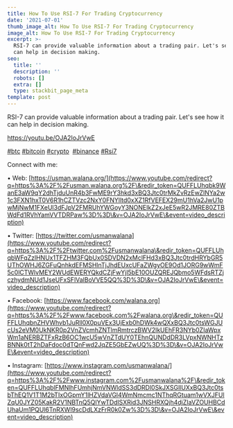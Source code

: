 ```yaml
---
title: How To Use RSI-7 For Trading Cryptocurrency
date: '2021-07-01'
thumb_image_alt: How To Use RSI-7 For Trading Cryptocurrency
image_alt: How To Use RSI-7 For Trading Cryptocurrency
excerpt: >-
  RSI-7 can provide valuable information about a trading pair. Let's see how it
  can help in decision making.
seo:
  title: ''
  description: ''
  robots: []
  extra: []
  type: stackbit_page_meta
template: post
---
```

RSI-7 can provide valuable information about a trading pair. Let's see how it can help in decision making.

<https://youtu.be/OJA2IoJrVwE>

[#btc](https://www.youtube.com/hashtag/btc) [#bitcoin](https://www.youtube.com/hashtag/bitcoin) [#crypto](https://www.youtube.com/hashtag/crypto)  [#binance](https://www.youtube.com/hashtag/binance) [#Rsi7](https://www.youtube.com/hashtag/rsi7)

Connect with me: 

• Web: [https://usman.walana.org/](https://www.youtube.com/redirect?q=https%3A%2F%2Fusman.walana.org%2F\&redir_token=QUFFLUhqbk9WanE3aW9qY2dhTjduUnR4b3FwME9rY3hkd3xBQ3Jtc0trMkZvRzEwZlNYa2w1c3FXN1hxT0V6R1hCZTVzc2NxY0FNYlltd0xXZ1RfVEFEX29mU1hVa2JwU1pwMjNwM1FXeUl3dFJpV2FMRUhYWGoyY3NONElkZ2xJeE5wR2JMRE80ZTBWdFd1RVhYamVVTDRPaw%3D%3D\&v=OJA2IoJrVwE\&event=video_description)

• Twitter: [https://twitter.com/usmanwalana](https://www.youtube.com/redirect?q=https%3A%2F%2Ftwitter.com%2Fusmanwalana\&redir_token=QUFFLUhqbWFqZzlHNUx1TFZHM3FQbUx0SDVDN2xMclFHd3xBQ3Jtc0trdHRYbGR5UThOWHJ6ZGFuQnhkdEFMSHlnTjJhdEUxcUFaZWgyOE9Od1JORG9wWmF5c0lCTWlvMEY2WUdEWERYQkdCZjFwYjl5bE10OUZQREJQbmo5WFdsRTZjczhydmNUd1JseUFxSFlValBoVVE5QQ%3D%3D\&v=OJA2IoJrVwE\&event=video_description)

• Facebook: [https://www.facebook.com/walana.org](https://www.youtube.com/redirect?q=https%3A%2F%2Fwww.facebook.com%2Fwalana.org\&redir_token=QUFFLUhqbnZHVWhvb1JuRll0X0puVEx3UjExb0hDWk4wQXxBQ3Jtc0tsWGJUcUs2eVM0UkNKR0p2VnZVcmhZNTlmRmtrczBWV2lkUEhFR3NYb0ZIaWpxWm1aNERBZTFxRzB6OC1wcU5wVnZTdUY0TEhnQUNDdDR3LVpxNWNHTzBNNk0tT2hDaFdoc0dTQnFwd2JqZE5GbEZwUQ%3D%3D\&v=OJA2IoJrVwE\&event=video_description)

• Instagram: [https://www.instagram.com/usmanwalana/](https://www.youtube.com/redirect?q=https%3A%2F%2Fwww.instagram.com%2Fusmanwalana%2F\&redir_token=QUFFLUhqblFMNlhFUmhjNmVNWldSS3dDRDl0SkJXSGllUXxBQ3Jtc0tsbThEQ1V1T1M2bTIxOGpmY1lHZVdaVGl4WmNmcmc1NThqRGtuam1wVXJFUlZqU0JYZ05KakR2V1NBTnQ5QlYwTDdlSXRid3JNSHRXQjh4djZIaVZOUHBCdUhaUm1PQUl6TnRXWl9scDdLXzFrR0k0Zw%3D%3D\&v=OJA2IoJrVwE\&event=video_description)
